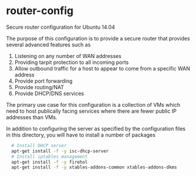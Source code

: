 router-config
=============

Secure router configuration for Ubuntu 14.04

The purpose of this configuration is to provide a secure router that provides several advanced features such as
  1. Listening on any number of WAN addresses
  2. Providing tarpit protection to all incoming ports
  3. Allow outbound traffic for a host to appear to come from a specific WAN address
  4. Provide port forwarding
  5. Provide routing/NAT
  6. Provide DHCP/DNS services

The primary use case for this configuration is a collection of VMs which need to host publically facing services where there are fewer public IP addresses than VMs.

In addition to configuring the server as specified by the configuration files in this directory, you will have to install a number of packages

```sh
  # Install DHCP server
  apt-get isntall -f -y isc-dhcp-server
  # Install iptables management
  apt-get install -f -y firehol
  apt-get install -f -y xtables-addons-common xtables-addons-dkms
```
